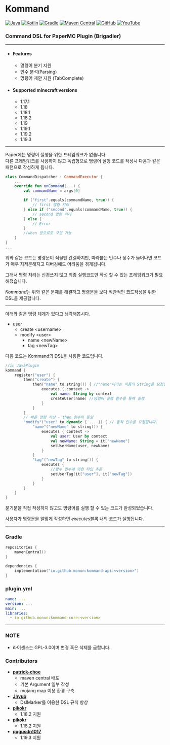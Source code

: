 # Kommand

[![Java](https://img.shields.io/badge/Java-17-ED8B00.svg?logo=openjdk)](https://www.azul.com/)
[![Kotlin](https://img.shields.io/badge/Kotlin-1.6.21-585DEF.svg?logo=kotlin)](http://kotlinlang.org)
[![Gradle](https://img.shields.io/badge/Gradle-7.5-02303A.svg?logo=gradle)](https://gradle.org)
[![Maven Central](https://img.shields.io/maven-central/v/io.github.monun/kommand-api)](https://search.maven.org/artifact/io.github.monun/kommand-api)
[![GitHub](https://img.shields.io/github/license/monun/kommand)](https://www.gnu.org/licenses/gpl-3.0.html)
[![YouTube](https://img.shields.io/badge/YouTube-각별-red.svg?logo=youtube)](https://www.youtube.com/channel/UCDrAR1OWC2MD4s0JLetN0MA)

### Command DSL for PaperMC Plugin (Brigadier)

---

* #### Features
    * 명령어 분기 지원
    * 인수 분석(Parsing)
    * 명령어 제안 지원 (TabComplete)
* #### Supported minecraft versions
    * 1.17.1
    * 1.18
    * 1.18.1
    * 1.18.2
    * 1.19
    * 1.19.1
    * 1.19.2
    * 1.19.3

---

Paper에는 명령어 실행을 위한 프레임워크가 없습니다.  
다른 프레임워크를 사용하지 않고 독립형으로 명령어 실행 코드를 작성시 다음과 같은 패턴으로 작성하게 됩니다.

```kotlin
class CommandDispatcher : CommandExecutor {
    ...
    override fun onCommand(...) {
        val commandName = args[0]

        if ("first".equals(commandName, true)) {
            // first 명령 처리
        } else if ("second".equals(commandName, true)) {
            // second 명령 처리
        } else {
            // Error
        }
        //when 문으로도 구현 가능
    }
}
...
```

위와 같은 코드는 명령문이 적을땐 간결하지만, 따라붙는 인수나 상수가 늘어나면 코드가 매우 지저분해지고 디버깅에도 어려움을 겪게됩니다.

그래서 명령 처리는 신경쓰지 않고 최종 실행코드만 작성 할 수 있는 프레임워크가 필요해졌습니다.

*Kommand*는 위와 같은 문제를 해결하고 명령문을 보다 직관적인 코드작성을 위한 DSL을 제공합니다.

---
아래와 같은 명령 체계가 있다고 생각해봅시다.

* user
    * create \<username>
    * modify \<user>
        * name \<newName>
        * tag \<newTag>

다음 코드는 Kommand의 DSL을 사용한 코드입니다.

```kotlin
//in JavaPlugin
kommand {
    register("user") {
        then("create") {
            then("name" to string()) { //"name"이라는 이름의 String을 요청합니다.
                executes { context ->
                    val name: String by context
                    createUser(name) //명령어 실행 함수를 통해 실행
                }
            }
        }
        // 빠른 명령 작성 - then 함수와 동일
        "modify"("user" to dynamic { ... }) { // 동적 인수를 요청합니다.
            "name"("newName" to string()) {
                executes { context ->
                    val user: User by context
                    val newName: String = it["newName"]
                    setUserName(user, newName)
                }
            }
            "tag"("newTag" to string()) {
                executes {
                    //함수 인수에 의한 타입 추론
                    setUserTag(it["user"], it["newTag"])
                }
            }
        }
    }
}
```

분기문을 직접 작성하지 않고도 명령어를 실행 할 수 있는 코드가 완성되었습니다.

사용자가 명령문을 알맞게 작성하면 *executes*블록 내의 코드가 실행됩니다.

---

### Gradle

```kotlin
repositories {
    mavenCentral()
}
```

```kotlin
dependencies {
    implementation("io.github.monun:kommand-api:<version>")
}
```

### plugin.yml

```yaml
name: ...
version: ...
main: ...
libraries:
  - io.github.monun:kommand-core:<version>
```

---

### NOTE

* 라이센스는 GPL-3.0이며 변경 혹은 삭제를 금합니다.

### Contributors

* **[patrick-choe](https://github.com/patrick-choe)**
    * maven central 배포
    * 기본 Argument 일부 작성
    * mojang map 이용 환경 구축
* **[Jhyub](https://github.com/Jhyub)**
    * DslMarker를 이용한 DSL 규칙 향상
* **[pikokr](https://github.com/pikokr)**
    * 1.18.2 지원
* **[pikokr](https://github.com/pikokr)**
    * 1.18.2 지원
* **[qogusdn1017](https://github.com/qogusdn1017)**
    * 1.19.3 지원

